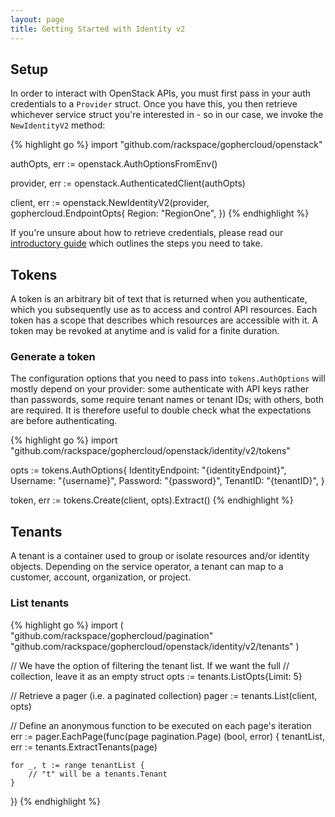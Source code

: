 ```yaml
---
layout: page
title: Getting Started with Identity v2
---
```


## Setup

In order to interact with OpenStack APIs, you must first pass in your auth
credentials to a `Provider` struct. Once you have this, you then retrieve
whichever service struct you're interested in - so in our case, we invoke the
`NewIdentityV2` method:

{% highlight go %}
import "github.com/rackspace/gophercloud/openstack"

authOpts, err := openstack.AuthOptionsFromEnv()

provider, err := openstack.AuthenticatedClient(authOpts)

client, err := openstack.NewIdentityV2(provider, gophercloud.EndpointOpts{
	Region: "RegionOne",
})
{% endhighlight %}

If you're unsure about how to retrieve credentials, please read our [introductory
guide](/docs) which outlines the steps you need to take.

## Tokens

A token is an arbitrary bit of text that is returned when you authenticate,
which you subsequently use as to access and control API resources. Each
token has a scope that describes which resources are accessible with it. A
token may be revoked at anytime and is valid for a finite duration.

### Generate a token

The configuration options that you need to pass into `tokens.AuthOptions` will
mostly depend on your provider: some authenticate with API keys rather than
passwords, some require tenant names or tenant IDs; with others, both are
required. It is therefore useful to double check what the expectations are
before authenticating.

{% highlight go %}
import "github.com/rackspace/gophercloud/openstack/identity/v2/tokens"

opts := tokens.AuthOptions{
	IdentityEndpoint: "{identityEndpoint}",
	Username: "{username}",
	Password: "{password}",
	TenantID: "{tenantID}",
}

token, err := tokens.Create(client, opts).Extract()
{% endhighlight %}

## Tenants

A tenant is a container used to group or isolate resources and/or identity
objects. Depending on the service operator, a tenant can map to a customer,
account, organization, or project.

### List tenants

{% highlight go %}
import (
	"github.com/rackspace/gophercloud/pagination"
	"github.com/rackspace/gophercloud/openstack/identity/v2/tenants"
)

// We have the option of filtering the tenant list. If we want the full
// collection, leave it as an empty struct
opts := tenants.ListOpts{Limit: 5}

// Retrieve a pager (i.e. a paginated collection)
pager := tenants.List(client, opts)

// Define an anonymous function to be executed on each page's iteration
err := pager.EachPage(func(page pagination.Page) (bool, error) {
	tenantList, err := tenants.ExtractTenants(page)

	for _, t := range tenantList {
		// "t" will be a tenants.Tenant
	}
})
{% endhighlight %}
